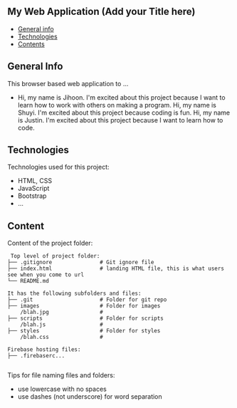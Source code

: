 ## My Web Application (Add your Title here)

* [General info](#general-info)
* [Technologies](#technologies)
* [Contents](#content)

## General Info

This browser based web application to ...

* Hi, my name is Jihoon. I'm excited about this project because I want to learn how to work with others on making a program.
  Hi, my name is Shuyi. I'm excited about this project because coding is fun.
  Hi, my name is Justin. I'm excited about this project because I want to learn how to code.
## Technologies

Technologies used for this project:

* HTML, CSS
* JavaScript
* Bootstrap
* ...

## Content

Content of the project folder:

```
 Top level of project folder: 
├── .gitignore               # Git ignore file
├── index.html               # landing HTML file, this is what users see when you come to url
└── README.md

It has the following subfolders and files:
├── .git                     # Folder for git repo
├── images                   # Folder for images
    /blah.jpg                # 
├── scripts                  # Folder for scripts
    /blah.js                 # 
├── styles                   # Folder for styles
    /blah.css                # 

Firebase hosting files: 
├── .firebaserc...


```

Tips for file naming files and folders:

* use lowercase with no spaces
* use dashes (not underscore) for word separation
